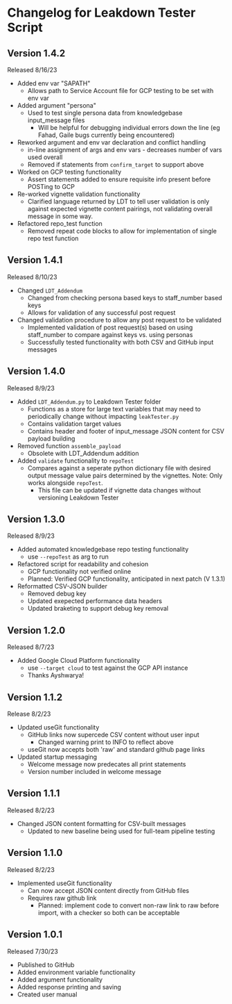 # Changelog for Leakdown Tester Script
## Version 1.4.2
Released 8/16/23
- Added env var "SAPATH"
	+ Allows path to Service Account file for GCP testing to be set with env var
- Added argument "persona"
	+ Used to test single persona data from knowledgebase input_message files
		* Will be helpful for debugging individual errors down the line (eg Fahad, Gaile bugs currently being encountered)
- Reworked argument and env var declaration and conflict handling
	+ in-line assignment of args and env vars - decreases number of vars used overall
	+ Removed if statements from `confirm_target` to support above
- Worked on GCP testing functionality
	+ Assert statements added to ensure requisite info present before POSTing to GCP
- Re-worked vignette validation functionality
	+ Clarified language returned by LDT to tell user validation is only against expected vignette content pairings, not validating overall message in some way.
- Refactored repo_test function
	+ Removed repeat code blocks to allow for implementation of single repo test function

## Version 1.4.1
Released 8/10/23
- Changed `LDT_Addendum`
	+ Changed from checking persona based keys to staff_number based keys
	+ Allows for validation of any successful post request
- Changed validation procedure to allow any post request to be validated
	+ Implemented validation of post request(s) based on using staff_number to compare against keys vs. using personas
	+ Successfully tested functionality with both CSV and GitHub input messages

## Version 1.4.0
Released 8/9/23
- Added `LDT_Addendum.py` to Leakdown Tester folder
	+ Functions as a store for large text variables that may need to periodically change without impacting `leakTester.py`
	+ Contains validation target values
	+ Contains header and footer of input_message JSON content for CSV payload building
- Removed function `assemble_payload`
	+ Obsolete with LDT_Addendum addition	
- Added `validate` functionality to `repoTest`
	+ Compares against a seperate python dictionary file with desired output message value pairs determined by the vignettes. Note: Only works alongside `repoTest`.
		* This file can be updated if vignette data changes without versioning Leakdown Tester

## Version 1.3.0
Released 8/9/23
- Added automated knowledgebase repo testing functionality
	+ use `--repoTest` as arg to run
- Refactored script for readability and cohesion
	+ GCP functionality not verified online
	+ Planned: Verified GCP functionality, anticipated in next patch (V 1.3.1)
- Reformatted CSV-JSON builder
	+ Removed debug key
	+ Updated exepected performance data headers
	+ Updated braketing to support debug key removal

## Version 1.2.0
Released 8/7/23
- Added Google Cloud Platform functionality
	+ use `--target cloud` to test against the GCP API instance
	+ Thanks Ayshwarya!

## Version 1.1.2
Release 8/2/23
- Updated useGit functionality
	+ GitHub links now supercede CSV content without user input
		* Changed warning print to INFO to reflect above
	+ useGit now accepts both 'raw' and standard github page links
- Updated startup messaging
	+ Welcome message now predecates all print statements
	+ Version number included in welcome message

## Version 1.1.1
Released 8/2/23
- Changed JSON content formatting for CSV-built messages
	+ Updated to new baseline being used for full-team pipeline testing

## Version 1.1.0
Released 8/2/23
- Implemented useGit functionality 
	+ Can now accept JSON content directly from GitHub files
	+ Requires raw github link
		* Planned: implement code to convert non-raw link to raw before import, with a checker so both can be acceptable

## Version 1.0.1
Released 7/30/23
- Published to GitHub
- Added environment variable functionality
- Added argument functionality
- Added response printing and saving
- Created user manual

